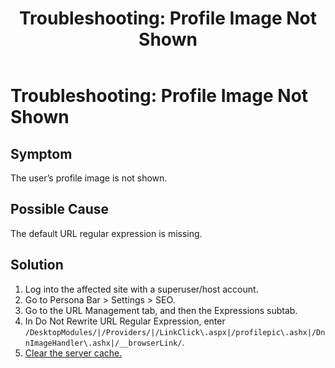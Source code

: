 ﻿---
uid: ts-broken-profile-image
locale: en
title: "Troubleshooting: Profile Image Not Shown"
dnnversion: 09.02.00
related-topics: ts-how-to-increase-max-upload-file-size,ts-error-login-ip-filtering-is-currently-disabled,ts-error-another-user-has-taken-action-on-the-page,ts-error-unknown-server-tag-DNNComboBox,ts-error-could-not-load-awssdk,ts-error-sql-timeout,ts-error-argumentnullexception-after-move-upgrade,ts-install-missing-resources,ts-mixed-content-ssl,ts-page-remains-in-draft,ts-unable-to-remove-page-redirect-urls,ts-site-theme-not-loading,ts-incomplete-content-localization,ts-missing-persona-bar
---

# Troubleshooting: Profile Image Not Shown

## Symptom

The user’s profile image is not shown.

## Possible Cause

The default URL regular expression is missing.

## Solution

1.  Log into the affected site with a superuser/host account.
2.  Go to Persona Bar \> Settings \> SEO.
3.  Go to the URL Management tab, and then the Expressions subtab.
4.  In Do Not Rewrite URL Regular Expression, enter `/DesktopModules/|/Providers/|/LinkClick\.aspx|/profilepic\.ashx|/DnnImageHandler\.ashx|/__browserLink/`.
5.  [Clear the server cache.](xref:clear-cache)
